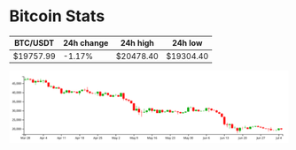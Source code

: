 # Bitcoin Stats

BTC/USDT|24h change|24h high|24h low|
|---|---|---|---|
|$19757.99|-1.17%|$20478.40|$19304.40|

<img src="./chart.svg">
